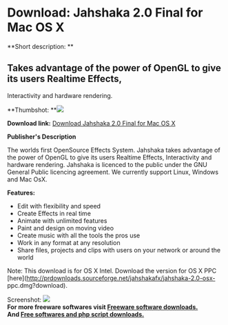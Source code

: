 # Download: Jahshaka 2.0 Final for Mac OS X

**Short description: **

## Takes advantage of the power of OpenGL to give its users Realtime Effects,
Interactivity and hardware rendering.

  
**Thumbshot: **![](http://www.freewarefiles.com/screenshot/jahshaka_md.gif)   
  
**Download link:** [Download Jahshaka 2.0 Final for Mac OS X](http://freesoftwares.boysofts.com/Jahshaka-Final-For-Mac-OS-X_program_23596.html)  
  

**Publisher's Description**  
  

The worlds first OpenSource Effects System. Jahshaka takes advantage of the
power of OpenGL to give its users Realtime Effects, Interactivity and hardware
rendering. Jahshaka is licenced to the public under the GNU General Public
licencing agreement. We currently support Linux, Windows and Mac OsX.

**Features:**

  * Edit with flexibility and speed 
  * Create Effects in real time 
  * Animate with unlimited features 
  * Paint and design on moving video 
  * Create music with all the tools the pros use 
  * Work in any format at any resolution 
  * Share files, projects and clips with users on your network or around the world 

Note: This download is for OS X Intel. Download the version for OS X PPC
[here](http://prdownloads.sourceforge.net/jahshakafx/jahshaka-2.0-osx-
ppc.dmg?download).

  
  
Screenshot: ![](http://www.freewarefiles.com/screenshot/jahshaka.gif)  
**For more freeware softwares visit [Freeware software downloads.](http://freesoftwares.boysofts.com/)**   
**And [Free softwares and php script downloads.](http://www.boysofts.com/)**

